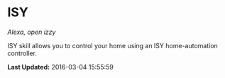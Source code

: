 # ISY
*Alexa, open izzy*

ISY skill allows you to control your home using an ISY home-automation controller.

**Last Updated:** 2016-03-04 15:55:59